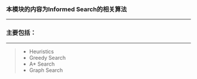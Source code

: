 ### 本模块的内容为Informed Search的相关算法
---

### 主要包括：
---

>- Heuristics
>- Greedy Search
>- A* Search
>- Graph Search
